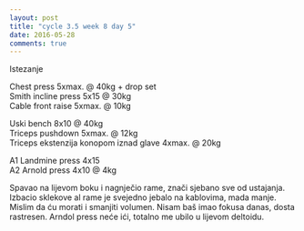 ```yaml
---
layout: post
title: "cycle 3.5 week 8 day 5"
date: 2016-05-28
comments: true
---
```


Istezanje

Chest press 5xmax. @ 40kg + drop set   
Smith incline press 5x15 @ 30kg  
Cable front raise 5xmax. @ 10kg  

Uski bench 8x10 @ 40kg   
Triceps pushdown 5xmax. @ 12kg    
Triceps ekstenzija konopom iznad glave 4xmax. @ 20kg   

A1 Landmine press 4x15    
A2 Arnold press 4x10 @ 4kg  

Spavao na lijevom boku i nagnječio rame, znači sjebano sve od ustajanja. Izbacio sklekove al rame je svejedno jebalo na kablovima, mada manje. Mislim da ću morati i smanjiti volumen. Nisam baš imao fokusa danas, dosta rastresen. Arndol press neće ići, totalno me ubilo u lijevom deltoidu.  
